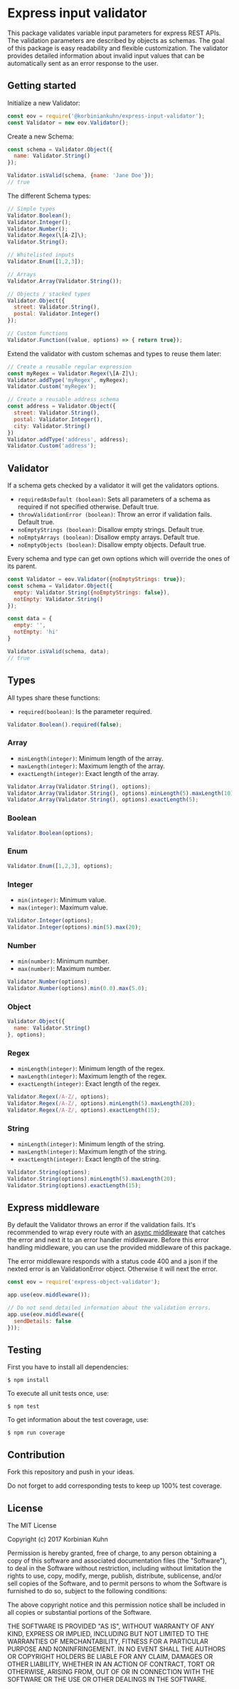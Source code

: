 # Express input validator

This package validates variable input parameters for express REST APIs. The validation parameters are described by objects as schemas. The goal of this package is easy readability and flexible customization. The validator provides detailed information about invalid input values that can be automatically sent as an error response to the user.

## Getting started

Initialize a new Validator:

``` javascript
const eov = require('@korbiniankuhn/express-input-validator');
const Validator = new eov.Validator();
```

Create a new Schema:

``` javascript
const schema = Validator.Object({
  name: Validator.String()
});

Validator.isValid(schema, {name: 'Jane Doe'});
// true
```

The different Schema types:

``` javascript
// Simple types
Validator.Boolean();
Validator.Integer();
Validator.Number();
Validator.Regex(\[A-Z]\);
Validator.String();

// Whitelisted inputs
Validator.Enum([1,2,3]);

// Arrays
Validator.Array(Validator.String());

// Objects / stacked types
Validator.Object({
  street: Validator.String(),
  postal: Validator.Integer()
});

// Custom functions
Validator.Function((value, options) => { return true});
```

Extend the validator with custom schemas and types to reuse them later:

``` javascript
// Create a reusable regular expression
const myRegex = Validator.Regex(\[A-Z]\);
Validator.addType('myRegex', myRegex);
Validator.Custom('myRegex');

// Create a reusable address schema
const address = Validator.Object({
  street: Validator.String(),
  postal: Validator.Integer(),
  city: Validator.String()
})
Validator.addType('address', address);
Validator.Custom('address');
```

## Validator

If a schema gets checked by a validator it will get the validators options.

- `requiredAsDefault (boolean)`: Sets all parameters of a schema as required if not specified otherwise. Default true.
- `throwValidationError (boolean)`: Throw an error if validation fails. Default true.
- `noEmptyStrings (boolean)`: Disallow empty strings. Default true.
- `noEmptyArrays (boolean)`: Disallow empty arrays. Default true.
- `noEmptyObjects (boolean)`: Disallow empty objects. Default true.

Every schema and type can get own options which will override the ones of its parent.

``` javascript
const Validator = eov.Validator({noEmptyStrings: true});
const schema = Validator.Object({
  empty: Validator.String({noEmptyStrings: false}),
  notEmpty: Validator.String()
});

const data = {
  empty: '',
  notEmpty: 'hi'
}

Validator.isValid(schema, data);
// true
```

## Types

All types share these functions:

- `required(boolean)`: Is the parameter required.

``` javascript
Validator.Boolean().required(false);
```

### Array

- `minLength(integer)`: Minimum length of the array.
- `maxLength(integer)`: Maximum length of the array.
- `exactLength(integer)`: Exact length of the array.

```javascript
Validator.Array(Validator.String(), options);
Validator.Array(Validator.String(), options).minLength(5).maxLength(10);
Validator.Array(Validator.String(), options).exactLength(5);
```

### Boolean

```javascript
Validator.Boolean(options);
```

### Enum

```javascript
Validator.Enum([1,2,3], options);
```

### Integer

- `min(integer)`: Minimum value.
- `max(integer)`: Maximum value.

```javascript
Validator.Integer(options);
Validator.Integer(options).min(5).max(20);
```

### Number

- `min(number)`: Minimum number.
- `max(number)`: Maximum number.

```javascript
Validator.Number(options);
Validator.Number(options).min(0.0).max(5.0);
```

### Object

```javascript
Validator.Object({
  name: Validator.String()
}, options);
```

### Regex

- `minLength(integer)`: Minimum length of the regex.
- `maxLength(integer)`: Maximum length of the regex.
- `exactLength(integer)`: Exact length of the regex.

```javascript
Validator.Regex(/A-Z/, options);
Validator.Regex(/A-Z/, options).minLength(5).maxLength(20);
Validator.Regex(/A-Z/, options).exactLength(15);
```

### String

- `minLength(integer)`: Minimum length of the string.
- `maxLength(integer)`: Maximum length of the string.
- `exactLength(integer)`: Exact length of the string.

```javascript
Validator.String(options);
Validator.String(options).minLength(5).maxLength(20);
Validator.String(options).exactLength(15);
```

## Express middleware

By default the Validator throws an error if the validation fails. It's recommended to wrap every route with an [async middleware](https://medium.com/@Abazhenov/using-async-await-in-express-with-node-8-b8af872c0016) that catches the error and next it to an error handler middleware. Before this error handling middleware, you can use the provided middleware of this package.

The error middleware responds with a status code 400 and a json if the nexted error is an ValidationError object. Otherwise it will next the error.

``` javascript
const eov = require('express-object-validator');

app.use(eov.middleware());

// Do not send detailed information about the validation errors.
app.use(eov.middleware({
  sendDetails: false
}));
```

## Testing

First you have to install all dependencies:

```
$ npm install
```

To execute all unit tests once, use:

```
$ npm test
```

To get information about the test coverage, use:

```
$ npm run coverage
```

## Contribution

Fork this repository and push in your ideas.

Do not forget to add corresponding tests to keep up 100% test coverage.

## License

The MIT License

Copyright (c) 2017 Korbinian Kuhn

Permission is hereby granted, free of charge, to any person obtaining a copy
of this software and associated documentation files (the "Software"), to deal
in the Software without restriction, including without limitation the rights
to use, copy, modify, merge, publish, distribute, sublicense, and/or sell
copies of the Software, and to permit persons to whom the Software is
furnished to do so, subject to the following conditions:

The above copyright notice and this permission notice shall be included in
all copies or substantial portions of the Software.

THE SOFTWARE IS PROVIDED "AS IS", WITHOUT WARRANTY OF ANY KIND, EXPRESS OR
IMPLIED, INCLUDING BUT NOT LIMITED TO THE WARRANTIES OF MERCHANTABILITY,
FITNESS FOR A PARTICULAR PURPOSE AND NONINFRINGEMENT. IN NO EVENT SHALL THE
AUTHORS OR COPYRIGHT HOLDERS BE LIABLE FOR ANY CLAIM, DAMAGES OR OTHER
LIABILITY, WHETHER IN AN ACTION OF CONTRACT, TORT OR OTHERWISE, ARISING FROM,
OUT OF OR IN CONNECTION WITH THE SOFTWARE OR THE USE OR OTHER DEALINGS IN
THE SOFTWARE.